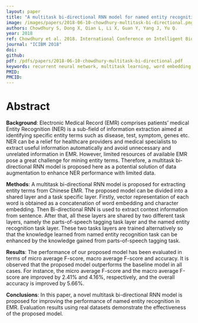 ```yaml
---
layout: paper
title: "A multitask bi-directional RNN model for named entity recognition on electronic medical records"
image: /images/papers/2018-06-10-chowdhury-multitask-bi-directional.png
authors: Chowdhury S, Dong X, Qian L, Li X, Guan Y, Yang J, Yu Q.
year: 2018
ref: Chowdhury et al. 2018. International Conference on Intelligent Biology and Medicine (ICIBM 2018); June 10-12, 2018; Los Angeles, CA.
journal: "ICIBM 2018"
doi: 
github:
pdf: /pdfs/papers/2018-06-10-chowdhury-multitask-bi-directional.pdf
keywords: recurrent neural network, multitask learning, word embedding, parts-of-speech tagging, named entity recognition, electronic medical records
PMID: 
PMCID: 
---
```


# Abstract

**Background**: Electronic Medical Record (EMR) comprises patients’ medical
 Entity Recognition (NER) is a sub-field of information extraction aimed at identifying specific entity terms such as disease, test, symptom, genes etc. NER can be a relief for healthcare providers and medical specialists to extract useful information automatically and avoid unnecessary and unrelated information in EMR. However, limited resources of available EMR pose a great challenge for mining entity terms. Therefore, a multitask bi-directional RNN model is proposed here as a potential solution of data augmentation to enhance NER performance with limited data.

**Methods**: A multitask bi-directional RNN model is proposed for extracting entity terms from Chinese EMR. The proposed model can be divided into a shared layer and a task specific layer. Firstly, vector representation of each word is obtained as a concatenation of word embedding and character embedding. Then Bi-directional RNN is used to extract context information from sentence. After that, all these layers are shared by two different task layers, namely the parts-of-speech tagging task layer and the named entity recognition task layer. These two tasks layers are trained alternatively so that the knowledge learned from named entity recognition task can be enhanced by the knowledge gained from parts-of-speech tagging task.

**Results**: The performance of our proposed model has been evaluated in terms of micro average F-score, macro average F-score and accuracy. It is observed that the proposed model outperforms the baseline model in all cases. For instance, the micro average F-score and the macro average F-score are improved by 2.41% and 4.16%, respectively, and the overall accuracy is improved by 5.66%.

**Conclusions**: In this paper, a novel multitask bi-directional RNN model is proposed for improving the performance of named entity recognition in EMR. Evaluation results using real datasets demonstrate the effectiveness of the proposed model.
